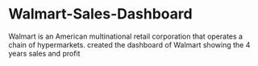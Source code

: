 # Walmart-Sales-Dashboard
Walmart is an American multinational retail corporation that operates a chain of hypermarkets. created the dashboard of Walmart showing the 4 years sales and profit 
